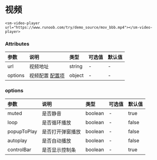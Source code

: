 # 视频

```vue
<sm-video-player url="https://www.runoob.com/try/demo_source/mov_bbb.mp4"></sm-video-player>
```

### Attributes

| 参数    | 说明                                  | 类型   | 可选值 | 默认值 |
| :------ | :------------------------------------ | :----- | :----- | :----- |
| url     | 视频地址                              | string | -      | -      |
| options | 视频配置 <a href="#options">配置项</a> | object | -      | -      |

### options

| 参数 | 说明 | 类型 | 可选值 | 默认值 |
| :--------- | :-------------------------------------- | :------ | :---------------------------------------------------------- | :----- |
| muted | 是否静音 | boolean | - | true |
| loop | 是否循环播放 | boolean | - | false |
| popupToPlay | 是否打开弹窗播放 | boolean | - | false |
| autoplay | 是否自动播放 | boolean | - | false |
| controlBar | 是否显示控制条 | boolean | - | true |
